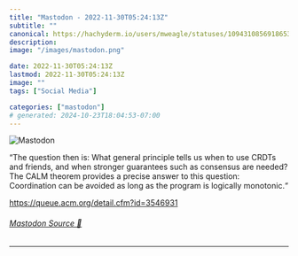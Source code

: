 ```yaml
---
title: "Mastodon - 2022-11-30T05:24:13Z"
subtitle: ""
canonical: https://hachyderm.io/users/mweagle/statuses/109431085691865373
description:
image: "/images/mastodon.png"

date: 2022-11-30T05:24:13Z
lastmod: 2022-11-30T05:24:13Z
image: ""
tags: ["Social Media"]

categories: ["mastodon"]
# generated: 2024-10-23T18:04:53-07:00
---
```

![Mastodon](/images/mastodon.png)

<p>“The question then is: What general principle tells us when to use CRDTs and friends, and when stronger guarantees such as consensus are needed? The CALM theorem provides a precise answer to this question: Coordination can be avoided as long as the program is logically monotonic.“</p><p><a href="https://queue.acm.org/detail.cfm?id=3546931" target="_blank" rel="nofollow noopener noreferrer" translate="no"><span class="invisible">https://</span><span class="ellipsis">queue.acm.org/detail.cfm?id=35</span><span class="invisible">46931</span></a></p>


###### [Mastodon Source 🐘](https://hachyderm.io/@mweagle/109431085691865373)

___
